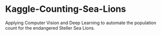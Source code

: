 # Kaggle-Counting-Sea-Lions
Applying Computer Vision and Deep Learning to automate the population count for the endangered Steller Sea Lions.
